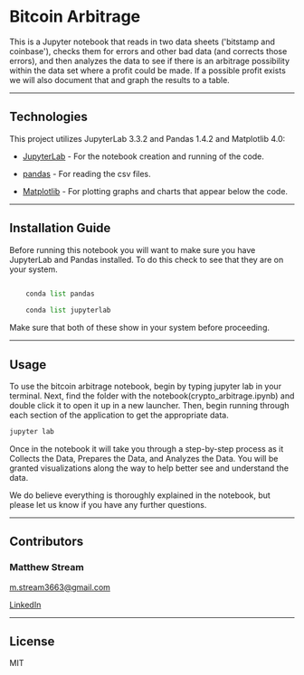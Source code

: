# Bitcoin Arbitrage

This is a Jupyter notebook that reads in two data sheets ('bitstamp and coinbase'), checks them for errors and other bad data (and corrects those errors), and then analyzes the data to see if there is an arbitrage possibility within the data set where a profit could be made. If a possible profit exists we will also document that and graph the results to a table.

---

## Technologies

This project utilizes JupyterLab 3.3.2 and Pandas 1.4.2 and Matplotlib 4.0:

* [JupyterLab](https://jupyter.org/) - For the notebook creation and running of the code.

* [pandas](https://github.com/pandas-dev/pandas/blob/main/README.md) - For reading the csv files.

* [Matplotlib](https://matplotlib.org/) - For plotting graphs and charts that appear below the code.

---

## Installation Guide

Before running this notebook you will want to make sure you have JupyterLab and Pandas installed. To do this check to see that they are on your system.

```python

    conda list pandas
    
    conda list jupyterlab
```

Make sure that both of these show in your system before proceeding.

---

## Usage

To use the bitcoin arbitrage notebook, begin by typing jupyter lab in your terminal. Next, find the folder with the notebook(crypto_arbitrage.ipynb) and double click it to open it up in a new launcher. Then, begin running through each section of the application to get the appropriate data.

```python
jupyter lab
```

Once in the notebook it will take you through a step-by-step process as it Collects the Data, Prepares the Data, and Analyzes the Data.
You will be granted visualizations along the way to help better see and understand the data.

We do believe everything is thoroughly explained in the notebook, but please let us know if you have any further questions.

---
## Contributors

### Matthew Stream
m.stream3663@gmail.com

[LinkedIn](https://www.linkedin.com/in/matthew-stream-mba-215634102/)

---

## License

MIT
